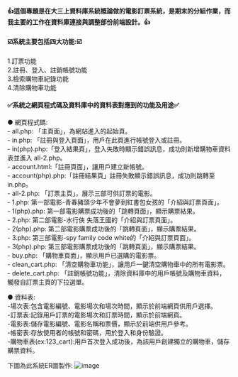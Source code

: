 <h4><b>👍這個專題是在大三上資料庫系統概論做的電影訂票系統，是期末的分組作業，而我主要的工作在資料庫連接與調整部份前端設計。👍</b></h4>
<h4> ☑️系統主要包括四大功能:☑️</h4>
<p> 
    1.訂票功能<br>
    2.註冊、登入、註銷帳號功能<br>
    3.檢索購物車紀錄功能<br>
    4.清除購物車功能<br>
</p>
<h4>✅系統之網頁程式碼及資料庫中的資料表對應到的功能及用途✅</h4>
<p>
    ● 網頁程式碼:<br>
    - all.php: 「主頁面」，為網站進入的起始頁。<br>
    - in.php: 「註冊與登入頁面」，用戶在此頁進行帳號登入或註冊。<br>
    - in(php).php:「登入結果頁」，登入失敗時顯示錯誤訊息，成功則新增購物車資料表並進入 all-2.php。<br>
    - account.html:「註冊頁面」，讓用戶建立新帳號。<br>
    - account(php).php:「註冊結果頁」註冊失敗顯示錯誤訊息，成功則跳轉至 in.php。<br>
    - all-2.php: 「訂票主頁」，展示三部可供訂票的電影。<br>
    - 1.php: 第一部電影-青春豬頭少年不會夢到紅書包女孩的「介紹與訂票頁面」。<br>
    - 1(php).php: 第一部電影購票成功後的「跳轉頁面」，顯示購票結果。<br>
    - 2.php: 第二部電影-水行俠 失落王國的「介紹與訂票頁面」。<br>
    - 2(php).php: 第二部電影購票成功後的「跳轉頁面」，顯示購票結果。<br>
    - 3.php: 第三部電影-spy family code white的「介紹與訂票頁面」。<br>
    - 3(php).php: 第三部電影購票成功後的「跳轉頁面」，顯示購票結果。<br>
    - buy.php: 「購物車頁面」，顯示用戶已選購的電影票。<br>
    - clean_cart.php: 「清空購物車功能」，讓用戶一鍵清空購物車中的所有電影票。<br>
    - delete_cart.php: 「註銷帳號功能」，清除資料庫中的用戶帳號及購物車資料，觸發自訂票主頁的下拉選單。<br>
</p>
<p> 
    ● 資料表:<br>
    -場次表:包含電影編號、電影場次和場次時間，顯示於前端網頁供用戶選擇。<br>
    -訂票表:記錄用戶訂票的電影場次和訂票時間，顯示於前端網頁。<br>
    -電影表:儲存電影編號、電影名稱和票價，顯示於前端供用戶參考。  <br>
    -帳密表:存放使用者的帳號和密碼，用於登入和身份驗證。<br>
    -購物車表(ex:123_cart):用戶首次登入成功後，為該用戶創建獨立的購物車，儲存購票資料。<br>
</p>




下圖為此系統ER圖製作:
![image](https://github.com/user-attachments/assets/211fa2b2-5fe9-4b04-9ec6-f14ecb1c5565)


    

